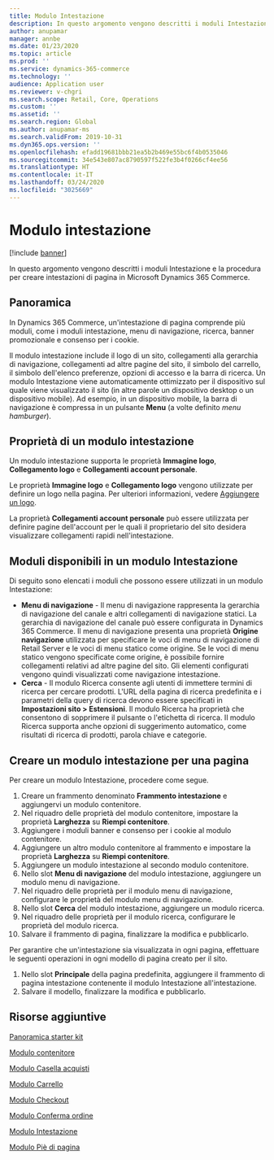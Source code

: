 ```yaml
---
title: Modulo Intestazione
description: In questo argomento vengono descritti i moduli Intestazione e la procedura per creare intestazioni di pagina in Microsoft Dynamics 365 Commerce.
author: anupamar
manager: annbe
ms.date: 01/23/2020
ms.topic: article
ms.prod: ''
ms.service: dynamics-365-commerce
ms.technology: ''
audience: Application user
ms.reviewer: v-chgri
ms.search.scope: Retail, Core, Operations
ms.custom: ''
ms.assetid: ''
ms.search.region: Global
ms.author: anupamar-ms
ms.search.validFrom: 2019-10-31
ms.dyn365.ops.version: ''
ms.openlocfilehash: efadd19681bbb21ea5b2b469e55bc6f4b0535046
ms.sourcegitcommit: 34e543e807ac8790597f522fe3b4f0266cf4ee56
ms.translationtype: HT
ms.contentlocale: it-IT
ms.lasthandoff: 03/24/2020
ms.locfileid: "3025669"
---
```

# <a name="header-module"></a>Modulo intestazione


[!include [banner](includes/banner.md)]

In questo argomento vengono descritti i moduli Intestazione e la procedura per creare intestazioni di pagina in Microsoft Dynamics 365 Commerce.

## <a name="overview"></a>Panoramica

In Dynamics 365 Commerce, un'intestazione di pagina comprende più moduli, come i moduli intestazione, menu di navigazione, ricerca, banner promozionale e consenso per i cookie. 

Il modulo intestazione include il logo di un sito, collegamenti alla gerarchia di navigazione, collegamenti ad altre pagine del sito, il simbolo del carrello, il simbolo dell'elenco preferenze, opzioni di accesso e la barra di ricerca. Un modulo Intestazione viene automaticamente ottimizzato per il dispositivo sul quale viene visualizzato il sito (in altre parole un dispositivo desktop o un dispositivo mobile). Ad esempio, in un dispositivo mobile, la barra di navigazione è compressa in un pulsante **Menu** (a volte definito *menu hamburger*).

## <a name="properties-of-a-header-module"></a>Proprietà di un modulo intestazione

Un modulo intestazione supporta le proprietà **Immagine logo**, **Collegamento logo** e **Collegamenti account personale**. 

Le proprietà **Immagine logo** e **Collegamento logo** vengono utilizzate per definire un logo nella pagina. Per ulteriori informazioni, vedere [Aggiungere un logo](add-logo.md). 

La proprietà **Collegamenti account personale** può essere utilizzata per definire pagine dell'account per le quali il proprietario del sito desidera visualizzare collegamenti rapidi nell'intestazione.

## <a name="modules-that-are-available-in-a-header-module"></a>Moduli disponibili in un modulo Intestazione

Di seguito sono elencati i moduli che possono essere utilizzati in un modulo Intestazione:

- **Menu di navigazione** - Il menu di navigazione rappresenta la gerarchia di navigazione del canale e altri collegamenti di navigazione statici. La gerarchia di navigazione del canale può essere configurata in Dynamics 365 Commerce. Il menu di navigazione presenta una proprietà **Origine navigazione** utilizzata per specificare le voci di menu di navigazione di Retail Server e le voci di menu statico come origine. Se le voci di menu statico vengono specificate come origine, è possibile fornire collegamenti relativi ad altre pagine del sito. Gli elementi configurati vengono quindi visualizzati come navigazione intestazione. 
- **Cerca** - Il modulo Ricerca consente agli utenti di immettere termini di ricerca per cercare prodotti. L'URL della pagina di ricerca predefinita e i parametri della query di ricerca devono essere specificati in **Impostazioni sito \> Estensioni**. Il modulo Ricerca ha proprietà che consentono di sopprimere il pulsante o l'etichetta di ricerca. Il modulo Ricerca supporta anche opzioni di suggerimento automatico, come risultati di ricerca di prodotti, parola chiave e categorie.

## <a name="create-a-header-module-for-a-page"></a>Creare un modulo intestazione per una pagina

Per creare un modulo Intestazione, procedere come segue.

1. Creare un frammento denominato **Frammento intestazione** e aggiungervi un modulo contenitore.
1. Nel riquadro delle proprietà del modulo contenitore, impostare la proprietà **Larghezza** su **Riempi contenitore**.
1. Aggiungere i moduli banner e consenso per i cookie al modulo contenitore.
1. Aggiungere un altro modulo contenitore al frammento e impostare la proprietà **Larghezza** su **Riempi contenitore**.
1. Aggiungere un modulo intestazione al secondo modulo contenitore.
1. Nello slot **Menu di navigazione** del modulo intestazione, aggiungere un modulo menu di navigazione. 
1. Nel riquadro delle proprietà per il modulo menu di navigazione, configurare le proprietà del modulo menu di navigazione.
1. Nello slot **Cerca** del modulo intestazione, aggiungere un modulo ricerca. 
1. Nel riquadro delle proprietà per il modulo ricerca, configurare le proprietà del modulo ricerca. 
1. Salvare il frammento di pagina, finalizzare la modifica e pubblicarlo. 

Per garantire che un'intestazione sia visualizzata in ogni pagina, effettuare le seguenti operazioni in ogni modello di pagina creato per il sito.

1. Nello slot **Principale** della pagina predefinita, aggiungere il frammento di pagina intestazione contenente il modulo Intestazione all'intestazione.
1. Salvare il modello, finalizzare la modifica e pubblicarlo.

## <a name="additional-resources"></a>Risorse aggiuntive

[Panoramica starter kit](starter-kit-overview.md)

[Modulo contenitore](add-container-module.md)

[Modulo Casella acquisti](add-buy-box.md)

[Modulo Carrello](add-cart-module.md)

[Modulo Checkout](add-checkout-module.md)

[Modulo Conferma ordine](order-confirmation-module.md)

[Modulo Intestazione](author-header-module.md)

[Modulo Piè di pagina](author-footer-module.md)
